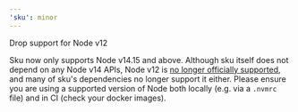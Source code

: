 ```yaml
---
'sku': minor
---
```


Drop support for Node v12

Sku now only supports Node v14.15 and above.
Although sku itself does not depend on any Node v14 APIs, Node v12 is [no longer officially supported](https://github.com/nodejs/Release#end-of-life-releases), and many of sku's dependencies no longer support it either.
Please ensure you are using a supported version of Node both locally (e.g. via a `.nvmrc` file) and in CI (check your docker images).